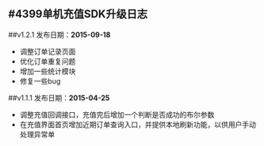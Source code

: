 #4399单机充值SDK升级日志
-----------------------
##v1.2.1
发布日期：__2015-09-18__ 
- 调整订单记录页面
- 优化订单重复问题
- 增加一些统计模块
- 修复一些bug


##v1.1.1
发布日期：__2015-04-25__ 
- 调整充值回调接口，充值完后增加一个判断是否成功的布尔参数
- 在充值界面首页增加近期订单查询入口，并提供本地刷新功能，以供用户手动处理异常单
